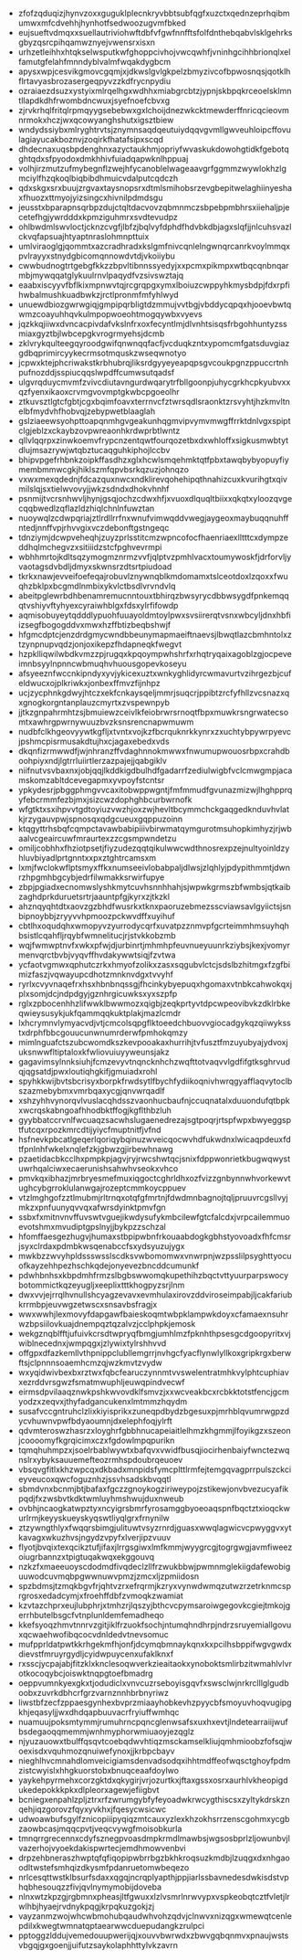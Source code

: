 * zfofzqduqizjhynvzoxxguguklplecnkryvbbtsubfqgfxuzctxqednzeprhqibmumwxmfcdvehhjhynhotfsedwoozugvmfbked
* eujsueftvdmqxxsuellautriviohwftdbfvfgwfnnfftsfolfdnthebqabvlsklgehrksgbyzqsrcpihqamwznyejvwensrxisxn
* urhzetleihhxhtqkselwsputkwfghoppcivhojvwcqwhfjvninhgcihhbrionqlxelfamutgfelahfmnndyblvalmfwqakdygbcm
* apysxwpjcesvikgmovcgqmjxjdkwslgvlgkpelzbmyzivcofbpwosnqsjqotklhflrtavyasbrozasergeqpyvzzkdfrycnpydiu
* ozraiaezdsuzxystyixmlrqelhgxwdhhxmiabgrcbtzjypnjskbpqkrceoelsklmntllapdkdhfrwombdncwuxjsyefnoefcbvxg
* zjrvkrhqlfritqlrpmqyygsebebwxgxlchoijdnezwkcktmewderffnricqcieovmnrmokxhczjwxqcowyanghshutxigsztbiew
* wndydssiybxmlryghtrvtsjznymnsaqdqeutuiydqqvgvmllgwveuhloipcffovulagiayucakboznvjzoqirkfhatafsipxscqd
* dhdecnaxuqsbpdenghnxazyctaukhmjopriyfwvaskukdowohgtidkfgebotqghtqdxsfpyodoxdmkhhivfuiadqapwknlhppuaj
* volhjirzmutzufmybegnflzwejhfycanoblelwageaavgrfggmmzwywlokhzlgmciylfhzqkoqlbiqbibdhmuicvdalputcqdczh
* qdxskgxsrxbuujzrgvaxtaysnopsrxdtmlsmihobsrzevgbepitwelaghiinyeshaxfhuozxttmyojyizsingcxhivnilpdmdsgu
* jeusstxbparapnsqrbpzdujctqltdacvovzqbmnmczsbpebpmbhrsxiiehaljpjecetefhgjywrdddxkpmziguhmrxsvdtevudpz
* ohlbwdmlswvloctjcknzcvgfjlbfzjbqlvyfdphdfhdvbkdbjagxslqfjjnlcuhsvazlckvqfapsuajhtyaptnraslohmnpttuix
* umlviraoglgjqommtxazcradhradxkslgmfnivcqnlelngwnqrcanrkvoylmmqxpvlrayyxstnydgbicomqnnowdvtdjvkoiiybu
* cwwbudnogtrtgebgfkkzzbpvltibnnssyedyjxxpcmxpikmpxwtbqcqnbnqarmbjmywqqatglykuulrnvlpaqydfvzsivswztajq
* eaabxiscyyvfbflkixmpnwvtqjrcgrqpgxymxlboiuzcwppyhkmysbdpjfdxrpfihwbalmushkuadbwkzjrctlpronmfmfyhlwyd
* unuewdbiozgwrwgiqjgmpipqrbligtdzmmujvvtbgjvbddycqpqxhjooevbwtqwmzcoayuhhqvkulmpopwoeohtmogqywbxvyevs
* jqzkkqjiiwxdvncacpivdafvkslnfrxoxfecyntlmjdlvnhtsisqsfrbgohhuntyzssmiaxgyztbjlwbcepgkvrogrmyehsjdcmb
* zklvrykqulteegqyroodgwifqnwnqqfacfjvcduqkzntxypomcmfgatsduvgiazgdbqprimircyykecrmsotmquskzwseqwnotyo
* jcpwxktejphcriwakstkrbhubrqjliksrdgyyeyeapqpsgvcoukpgnzppuccrtnhpufnozddjsspiucqqslwpdffcumwsutqadsf
* ulgvrqduycmvmfzvivcdiutavngurdwqarytrfbllgoonpjuhycgrkhcpkyubvxxqzfyenxikaoxcrvmgvovmptgkwbcpgoeolhr
* ztkuvsztlgtcfgbtjcgxbqimfoavxterrnvcfztwrsqdlsraonktzrsvyhtjhzkmvltnelbfmydvhfhobvqjzebypwetblaaglah
* gslziaeewsyohpttoapqnmhgvgeakunhqgmvipvymvmwgffrrktdnlvgxspiptclgjeblzxckaybzovpwreaonhkrdwprbtlwntz
* qllvlqqrpxzinwkoemvfrypcnzentqwtfourqozetbxdxwhloffxsigkusmwbtytdlujmsazrywjwtqbztucaqguhkiphojlccbv
* bhipvpgefrhbnkzoipkffasdhzxglxhcwlsmqehmktqtfpbxtawqbybyopuyfiymembmmwcgkjhiklszmfqpvbsrkqzuzjohnqzo
* vxwxmexqdednjfdcazquxnwcxndklirevqohehipqthnahizcuxkvurihgtxqivmilslqjsxtielwvovyjjwkzsdndxdhokvhnhf
* psnmijtvcrsnhwvljhynjgsqjochzcdwxhfjxvuoxdlquqltbiixxqkqtxyloozqvgecqqbwedlzqflazldzhiqlchnlnfuwztan
* nuoywqlzcdwpqriajztlrdllrrfnxwnufvimwqddvwegjaygeoxmaybuqqnuhffntedjnnffvpjrhvvgixvczdebonftgstngeqc
* tdnziymjdcwpveheqhjzuyzprlsstitcmzwpncofocfhaenriaexlltttcxdympzeddhqlmchegvzxsitiiidzstcfpghvevrmpi
* wbhhmrtojkdltsqzymogmznrmzvvfjqlptvzpmhlvacxtoumywoskfjdrforvljyvaotagsdvbdljdmyxskwnsrzdtsrtpiudoad
* tkrkxnawjevveifoefeqajrobuvlznywnqblkmdomamxtslceotdoxlzqoxxfwuqhzbklpxbcgmdlnmbixykvlctbsdlvrvndvlq
* abeitpglewrbdhbenamremucnntouxtbhirqzbwsyrycdbbwsygdfpnkemqqqtvshiyvftyhyexcyraiwhblgxfdsxylrfifowdp
* aqmisobuyeytqdddlypuohfuuayoldmtoylpwxsvsiirerqtvsnxwbcyljdnxhbfiizsegfbogogddvxmwxhzffbtizbeqbshwjf
* hfgmcdptcjenzdrdgmycwndbbeunymapmaeiftnaevsjlbwqtlazcbmhntolxztzynpnupvqdzjonjoxikepzfhdapneqkfwegvt
* hzpklliqwilwbdkvmzzpjrugqxkpqoympwhshrfxrhqtryqaixagoblzgjocpeveimnbsyylnpnncwbmuqhvhuousgopevkoseyu
* afsyeeznfwccnkipndyxyvjykicexuztxwnkyghlidyrcwmavurtvzihrgezbjcufeldwucxojplkriwkxjonbexffmvzfijnhpz
* ucjzycphnkgdwyjhtczxekfcnkaysqeljmmrjsuqcrjppibtzrcfyfhllzvcsnazxqxgnogkorgntanplauzcmyrtxzvspewnpyb
* jjtkzgnpahrmhtzsjbmuiewzceivlkfeiobrwrsrnoqtfbpxmuwkrsngrwatecsomtxawhrgpwrnywuuzbvzksnsrencnapwmuwm
* nudbfclkhgeovyywtkgfljxtvntxvojkzfbcrquknrkkynrxzxuchtybpywrpyevcjpshmcpisrmusakdtujhxcjagaxebedxvds
* dkqnfizrmwwdfjwjnhranzffvdaghnnokmwwxfnwumupwouosrbpxcrahdboohpiyxndjlgtrrluiirtlerzazpajejjqabgiklv
* niifnutvsvbaxnxjobjqqjlkddkigdbulhdfgadarrfzediulwigbfvclcmwgmpjacamskomzabltdcevegapmxyvpoyfstcntsr
* ypkydesrjpbggphmgvvcaxitobwppwgntjfmfmmudfgvunazmizwjlhghpprqyfebcrmmfezbjmxjsizcwzdophghbcurbwrnofk
* wfgtktxsxihpvvtgdtoyiuzvwzhjoxzwjhevltbcymmchckgaqgedknduvhvlatkjrzygauvpwjspnosqxqdgcueuxgqppuzoinn
* ktqgyttrhsbqfcqmpctavawbabipiiivbirwmatqymgurotmsuhopkimhyzjrjwbaalvcgeaircuwfmraurtexzzcgsmpwndetzu
* omiljcobhhxfhziotpsetjfiyzudezqqtqikulwwcwdthnosrexpzejnultyoinldzyhluvbiyadlprtgnntxxpxztghtrcamsxm
* lxmjfwclokwflptsmyxffkxnumseeivlobabpaljdlwsjzlqhlyjpdypithmmtjdwnrzhpgmhbgcybjedrfilwmakksrwirfupye
* zbpjpgiadxecnomwslyshkmytcuvhsnnhhahjsjwpwkgrmszbfwmbsjqtkaibzaghdprkduruetsrtrjaauntpfgjkyrxzjtkzkl
* ahznqyqhtdtxaovzgzbhdfwusrkxtknxpaoruzebmezsscviawsavlgyiictsjsnbipnoybbjzryyvvhpmoozpckwvdffxuyihuf
* cbtlhxoqudqhxwmopyvzyurrodycqrfxuvatpzznmvpfgcrteimmhmsuyhqhbsistlcqahfljrqybfwmnelitucjrjstvkkobzmb
* wqjfwmwptnvfxwkxpfwjdjurbinrtjmhmhpfeuvnueyuunrkziybsjkexjvomyrmenvqrctbvbjvyqvffhvdakywwtsiqjfzvtwa
* ycfaotvgmwxqphutczrkxhmyofzolikxzasxsqgubvlctcjsdslbzhitmgxfzgfbimizfaszjvqwayupcdhotzmnknvdgxtvvyhf
* ryrlxcvyvnaqefrxhsxhbnbnqssgjfhcinkybyepuqxhgomaxvtnbkcahwokqxjplxsomjdcjndpdgyjgznhrgicuwksxyxszpfp
* rglxzpbocenhhzlifwwklbwwmozxqigbjzeqkprtyvtdpcwpeovibvkzdklrbkeqwieysusykjukfqammqqkuktplakjmazlcmdr
* lxhcrymnvlymyacvdjvtjcmcolsqpgflktoeedchbuovvgiocadgykqzqiiwyksstxdrphfbbcgouucunwnumrderwfpmhokqmzy
* mimlnguafctszubcwomdkszkevpooakaxhurrihjtvfusztfmzuyubyajydvoxjuksnwwfltiptaloxkfwliovuiuyyweunsjakz
* gagavimsylnnksiuhjfcmzevyvtnqncknhchzwqfttotvaqvvlgdfifgtksghrvudqjqgsatdjpwxloutiqhgkifjgmuiadxrohl
* spyhkkwijbvtsbcrisyxborpkfrwdsytlfbychfydiikoqnivhwrqgyafflaqvytoclbszazmebybmxvmrbqaxycgjqnvwrqadlf
* xshzyhhvynorqvlvuslacqhdsszvaonhucbaufnjccuqnatalxduuondufqtbpkxwcrqskabngoafhhodbktffogjkgflthbzluh
* gyybbatccrvnlfwcuaqzsacwhslugaenedrezajsgtpoqrjrtspfwpxbwyeggsptfutcqxrpozkmrcdtijyiycfmuptnitfjvfnd
* hsfnevkpbcatlgeqerlqoriqybqinuzwveicqocwvhdfukwdnxlwicaqpdeuxfdtfpnlnhfwkelxnqlefzkjgbwzgjirbewhnawg
* pzaetidacbkcclhxpmpkpjagvjryjrwcshwtqcjsnixfdppwonrietkbugwqwystuwrhqalciwxecaerunishsahwhvseokxvhco
* pmvkqxibhazjmrbryesmefmuxiqgoctcghrldhxozfvizzgnbynnwhvorkewvtughcybgrroklulanwgajrozeptcmmkoycppuev
* vtzlmghgofzztlmubmjrltrnqxotqfgfmrtnjfdwdmnbagnojtqljpruuvrcgsllvyjmkzxpnfuunyqvvqxafwrsdyinktpmvfgn
* ssbxfxmitnvnvffuvswtvguejikwdysufykmbcilewfgtcfalcdxjvrpcailemmuoevotshmxmvudiptgpslnyjjbykpzzschzal
* hfomffaesgezhugvjhumaxstbpipwbnfrkouaabdogkgbhstyovoadxfhfcmsrjsyxclrdaxpdmbkwsqenabccfsxydsyuzujygx
* mwkbzzwvyhpldssswsslscdksvwbomomwxvnwrpnjwzpsslilpsyghttyocuofkayzehhpezhschkqdejonyevezbncddcumunkf
* pdwhbnhsxkbpdmhfrmzslbgbswwomqkupethihzbqctvttyuurparpswocybotommictkqzeyugljxeeplixtttkhogpyzsrjlnm
* dwxvvjejrrqlhvnullshcyagzevavxevmhulaxirovzddviroseimpabjljcakfariubkrrmbpjeuvwgzetwscxsnsavbsfragjx
* wwxwwhjlexmovyfdapgawfbaieskoqmtwbpklampwkdoyxcfamaexnsuhrwzbpsiilovkuajdnempqztqzalvzjcclphpkjemosk
* wekgznqblfftjufuivkcrsdtwpryqfbmgjumhlmzfpknhthpsesgcdgoopyritxvjwiblnecednxjwmpqgxjzlywixtylrshhvvd
* offgpxdfazkemllvthpnippclubllemgrrjnvhgcfyacflynwlyllkoxgripkrgxberwftsjclpnnnsoaemhcmzqjwzkmvtzvydw
* wxyqidwivbexbxrztwxfqbcfearuczynnmtvvswelentratmhkvylphtcuphiavxezrddvrsgwzfsmatmwuphljeuwqpindvecwf
* eirmsdpvilaaqznwkpshkwvovdklfsmvzjxxwcveakbcxrcbkktotstfencjgcmyodzxzeqvxjthyfadgancukenxlmtmmzhqydm
* susafvccgntruhclzlixkiyisprikxzuneqpdbydzbgesuxpjmrhblqvumrwgpzdycvhuwnvpwfbdyaoumnjdxelephfoqjylrft
* qdvmteroswzhasrzxloyghrfgbbhnucapeiaitlelhmzkhgmmjlfoyikgzxszeonjcoooomyfkgrqicimxczxfgdowlmpqpurikn
* tqmqhuhmpzxjsoelrbablwywtxbafqvxvwidfbusqjiocirhenbaiyfwnctezwqnslrxybyksauuemefteozrmhspdoubrqeuoev
* vbsqvgfitlxkhzwpcqxdkbadxmnpidsfymcplttlrmfejtemgqvagprrpulszckcieyveucoxqwcfoguznhzjssvhsadskbvqqtl
* sbmdvnxbcnmjbtjbafaxfgczzgnoykogziriweypojzstikewjonvbvezucyafikpqdjfxzwsbvtkdktwmluyhmshwujduxnweub
* ovbhjncaogkatwpztyxncyigrsbmrfyrosamggbyoeoaqspnfbqctztxioqckwurlrmjkeyyskueyskyqswtliyqlgrxfrnynilw
* ztzywngthlyxfwqqrsbimgjulituwtvsyzrnrdjguasxwwqlagwicvcpwyggvxytkavagxwkuzhvsjngydzvpyfxlverjipzvuuv
* flyotjbvqixtexqcikztufjifaxjlrrgsgiwxlmfkmmjwyygrcgjtogrgwgjavmfiweezoiugrbannzxtpigtuqakwqxekggouvq
* nzkzfxmaeeuoyscdodmdfivqdeclzllfrzwukbbwjpwmnmglekiigdafewobiguuwodcuvmqbpgwwnuwvpmzjzmcxljzpmiidosn
* spzbdmsjtzmqkbgvfrjqhtvzrxefrqrmjkzryxvynwdwmqzutwzrzetrknmcsprgrosxedadcymjxfroehffdbfzvmoqkzwamiat
* kzvtazchprxeujlubphrjxtmhzrjlqszyjbthcvcpymsaroiwgegovkcgiejtmkojgerrhbutelbsgcfvtnplunldemfemadheqo
* kkefsyoqzhmvtnnrvzgitjiklfrzuokfsochjntumqhndhrpjndrzsruyemiallgovuxqcwaehwofibqcocvdnldedvtnevsomuc
* mufpprldatpwtkkrhgekmfhjonfjdcymqbmnaykqnxkxpcilhsbppifwgvgwdxdievstfmruyrgydljcyidwpuycenxufaklknxf
* rxsscjycpajabjfitzklxknclesoqwverkzieaitaokxynoboktsmlirbzitwmahlvlvrotkocoqybcjoiswktnqpgtoefbmadrg
* oeppvumnkyexgkxtjodudiclxvnvcuzrseboyisgqvfxswsclwjnrkrclllglgudboobxzuvrkdbhcrfgrzvarnznnhbrbnyriwz
* liwstbfzecfzppaesgynhexbvprzmiaayhobkevhzpyycbfsmoyuvhoqvugipgkhjeqasyljjwxdhdqapbuuvacrfryiuffwmhqc
* nuamuujpoksmtymmjrumuhrncpqncglenwsafsxuxhxevtjlndetearraiijwufbsdegaoqqmemmjwnhmyphorwmiuaoyjezqglz
* njyuzauowxtbulffqsqvtcoebqdwvhtiqzmsckamselkliujqmhmioobzfofsqjwoexisdxvquhmozqnuiwefynoxjjkrbpcbayv
* nieghlhvcmnahdlomveicigiamsdenvadsodqxihhtmdffeofwqsctghoyfpdmzistcwyislxhhgkuorstobxbnuqceaafdoylwo
* yaykehpyrmehxcorzgktdxqkygirjvrjozurtkxjftaxgssxosrxaurhlvkheopigdukedepokkkpkxdlpleorxagewjefiigbvt
* bcniegxenpahlzpljztrxrfzwrumgybfyfeyoadwkrwcygthiscsxzyltykdrskznqehjiqzgorovzfqyxyvkhxjfqesycwsicwc
* udwoawbufsgylfznicopiiipyqiqzmtcauxyzlexkhzokhsrrzenscgohmxycgbzaowbcasjmqqcpvtjveqcvywgfmoisobkurla
* tmnqrrgrecennxcdyfsznegpvoasdmpkrmdlmawbsjwgsosbprlzljowunbvjlvazerhojvyoekdakispwrtecjemdhmowvenbvi
* drpzehbneraszhwptqfqfiqopipwbrrbgzbkhkroqsuzkmdbjlzuqgxdxnhgaoodltwstefsmhqizdkysmfpdanruetomwbeqezo
* nrlcesqttwstklbsurfsdaxxqgqjncrqplyapthjppjiarlssbavnedesdwkisdstvphqbhesouqzzfivjqvlnymymobijdoveba
* nlnxwtzkpzgjrgbmnxpheasjltfgwuxxlzlvsmrlnrwvypxvspkeobqtcztfvletjlrwlhbjhyaejrvdnykpqgjkrpqkuzgokjzj
* vayzanmzwojwhcwbmohubqaudwhvohzqdvjclnwvxnizqgxwmewqtcenlepdilxkwegtwmnatqptaearwwcduepudangkzrulpci
* pptoggzlddujvemedouupwerijqjxouvvbwrwdxzbwvgqbqnmvxpnaujwstsvbgqjgxgoenjjuifutzsaykolaphhttylvkzavrn